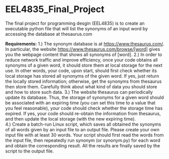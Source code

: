 # EEL4835_Final_Project
The final project for programming desgin (EEL4835) is to create an executable python file that will list the synonyms of an input word by accessing the database at thesaurus.com

**Requirements:**
  1.) The synonym database is at https://www.thesaurus.com/. In particular, the website  https://www.thesaurus.com/browse/[word] gives  you the webpage content  that shows all synonyms of [word]. 
  2.) In  order  to  reduce  network  traffic  and  improve  efficiency,  once  your  code  obtains  all  synonyms of a given word, it should store them at local storage for the next use. In other words,  your  code,  upon  start,  should  first  check  whether  its  local  storage  has  stored  all  synonyms of the given word. If yes, just return the locally stored information; otherwise, get the synonyms from thesaurus then store them. Carefully think about what kind of data you should store and how to store such data. 
  3.) The website thesaurus can periodically update its database. Thus, the storage of synonyms for  a  given  word  should  be  associated  with  an  expiring  time  (you  can  set  this  time  to  a  value  that  you  feel  reasonable),  your  code  should  check  whether  the  storage  time  has  expired. If yes, your code should re-obtain the information from thesaurus, and then update the local storage (with the new expiring time).  
  4.) Create a batch-run Linux script, which saves all obtained the synonyms of all words given by an input file to an output file. Please create your own input file with at least 30 words. Your script should first read the words from the input file, then repeatedly run synonym (or  synonym.py)  for  each  word  and  obtain  the  corresponding  result.  All  the  results  are  finally saved by the script to the output file.  
